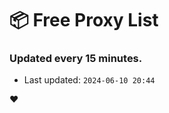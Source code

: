 # :package: Free Proxy List
### Updated every 15 minutes.

- Last updated: `2024-06-10 20:44`

:heart:

